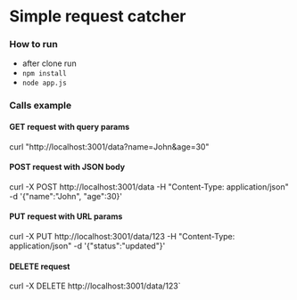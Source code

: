 # Simple request catcher



### How to run
* after clone run
* `npm install`
* `node app.js`

### Calls example

#### GET request with query params
curl "http://localhost:3001/data?name=John&age=30"

#### POST request with JSON body
curl -X POST http://localhost:3001/data -H "Content-Type: application/json" -d '{"name":"John", "age":30}'

#### PUT request with URL params
curl -X PUT http://localhost:3001/data/123 -H "Content-Type: application/json" -d '{"status":"updated"}'

#### DELETE request
curl -X DELETE http://localhost:3001/data/123`  
